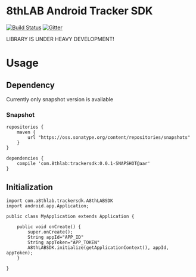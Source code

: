 # 8thLAB Android Tracker SDK

[![Build Status](https://travis-ci.org/8thlab/tracker-sdk-android.svg?branch=master)](https://travis-ci.org/8thlab/tracker-sdk-android) [![Gitter](https://badges.gitter.im/8thlab/tracker-sdk-android.svg)](https://gitter.im/8thlab/tracker-sdk-android?utm_source=badge&utm_medium=badge&utm_campaign=pr-badge)

LIBRARY IS UNDER HEAVY DEVELOPMENT!

# Usage

## Dependency

Currently only snapshot version is available

### Snapshot

```
repositories {
    maven {
        url "https://oss.sonatype.org/content/repositories/snapshots"
    }
}

dependencies {
    compile 'com.8thlab:trackersdk:0.0.1-SNAPSHOT@aar'
}
```

## Initialization

```
import com.a8thlab.trackersdk.A8thLABSDK
import android.app.Application;

public class MyApplication extends Application {

    public void onCreate() {
        super.onCreate();
        String appId="APP_ID"
        String appToken="APP_TOKEN"
        A8thLABSDK.initialize(getApplicationContext(), appId, appToken);
    }

}

```
